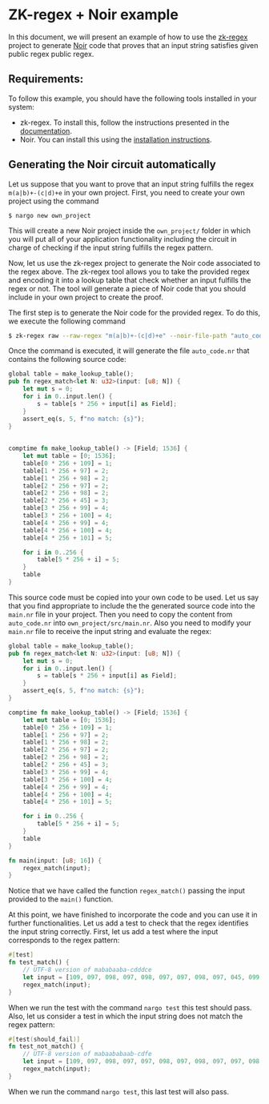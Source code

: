 # ZK-regex + Noir example

In this document, we will present an example of how to use the [zk-regex](https://github.com/zkemail/zk-regex) project to generate [Noir](https://noir-lang.org/) code that proves that an input string satisfies given public regex public regex.

## Requirements:

To follow this example, you should have the following tools installed in your system:
- zk-regex. To install this, follow the instructions presented in the [documentation](https://github.com/zkemail/zk-regex?tab=readme-ov-file#install).
- Noir. You can install this using the [installation instructions](https://noir-lang.org/docs/getting_started/installation/).

## Generating the Noir circuit automatically
Let us suppose that you want to prove that an input string fulfills the regex `m(a|b)+-(c|d)+e` in your own project. First, you need to create your own project using the command
```
$ nargo new own_project
```
This will create a new Noir project inside the `own_project/` folder in which you will put all of your application functionality including the circuit in charge of checking if the input string fulfills the regex pattern.

Now, let us use the zk-regex project to generate the Noir code associated to the regex above. The zk-regex tool allows you to take the provided regex and encoding it into a lookup table that check whether an input fulfills the regex or not. The tool will generate a piece of Noir code that you should include in your own project to create the proof.

The first step is to generate the Noir code for the provided regex. To do this, we execute the following command
```bash
$ zk-regex raw --raw-regex "m(a|b)+-(c|d)+e" --noir-file-path "auto_code.nr"
```

Once the command is executed, it will generate the file `auto_code.nr` that contains the following source code:
```rust
global table = make_lookup_table();
pub fn regex_match<let N: u32>(input: [u8; N]) {
    let mut s = 0;
    for i in 0..input.len() {
        s = table[s * 256 + input[i] as Field];
    }
    assert_eq(s, 5, f"no match: {s}");
}
    
        
comptime fn make_lookup_table() -> [Field; 1536] {
    let mut table = [0; 1536];
    table[0 * 256 + 109] = 1;
    table[1 * 256 + 97] = 2;
    table[1 * 256 + 98] = 2;
    table[2 * 256 + 97] = 2;
    table[2 * 256 + 98] = 2;
    table[2 * 256 + 45] = 3;
    table[3 * 256 + 99] = 4;
    table[3 * 256 + 100] = 4;
    table[4 * 256 + 99] = 4;
    table[4 * 256 + 100] = 4;
    table[4 * 256 + 101] = 5;

    for i in 0..256 {
        table[5 * 256 + i] = 5;
    }
    table
}
```
This source code must be copied into your own code to be used. Let us say that you find appropriate to include the the generated source code into the `main.nr` file in your project. Then you need to copy the content from `auto_code.nr` into `own_project/src/main.nr`. Also you need to modify your `main.nr` file to receive the input string and evaluate the regex:

```rust
global table = make_lookup_table();
pub fn regex_match<let N: u32>(input: [u8; N]) {
    let mut s = 0;
    for i in 0..input.len() {
        s = table[s * 256 + input[i] as Field];
    }
    assert_eq(s, 5, f"no match: {s}");
}

comptime fn make_lookup_table() -> [Field; 1536] {
    let mut table = [0; 1536];
    table[0 * 256 + 109] = 1;
    table[1 * 256 + 97] = 2;
    table[1 * 256 + 98] = 2;
    table[2 * 256 + 97] = 2;
    table[2 * 256 + 98] = 2;
    table[2 * 256 + 45] = 3;
    table[3 * 256 + 99] = 4;
    table[3 * 256 + 100] = 4;
    table[4 * 256 + 99] = 4;
    table[4 * 256 + 100] = 4;
    table[4 * 256 + 101] = 5;

    for i in 0..256 {
        table[5 * 256 + i] = 5;
    }
    table
}

fn main(input: [u8; 16]) {
    regex_match(input);
}
``` 
Notice that we have called the function `regex_match()` passing the input provided to the `main()` function.

At this point, we have finished to incorporate the code and you can use it in further functionalities. Let us add a test to check that the regex identifies the input string correctly. First, let us add a test where the input corresponds to the regex pattern:
```rust
#[test]
fn test_match() {
    // UTF-8 version of mababaaba-cdddce
    let input = [109, 097, 098, 097, 098, 097, 097, 098, 097, 045, 099, 100, 100, 100, 099, 101];
    regex_match(input);
}
```
When we run the test with the command `nargo test` this test should pass. Also, let us consider a test in which the input string does not match the regex pattern:
```rust
#[test(should_fail)]
fn test_not_match() {
    // UTF-8 version of mabaababaab-cdfe
    let input = [109, 097, 098, 097, 097, 098, 097, 098, 097, 097, 098, 045, 099, 100, 102, 101];
    regex_match(input);
}
```
When we run the command `nargo test`, this last test will also pass.